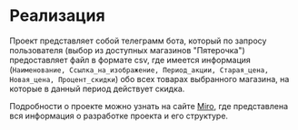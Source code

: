 # Реализация
Проект представляет собой телеграмм бота, который по запросу пользователя (выбор из доступных магазинов
"Пятерочка") предоставляет файл в формате csv, где имеется информация
(`Наименование, Ссылка_на_изображение, Период_акции, Старая_цена, Новая_цена, Процент_скидки`)
обо всех товарах выбранного магазина, на которые в данный период действует скидка.

Подробности о проекте можно узнать на сайте [Miro](https://miro.com/app/board/uXjVOrcyUyo=/), 
где представлена вся информация о разработке проекта и его структуре.